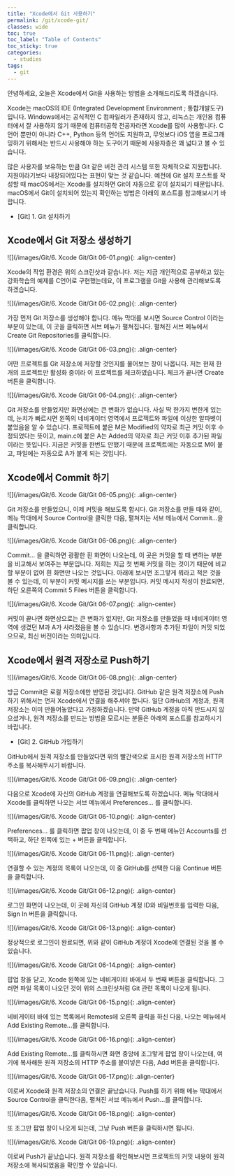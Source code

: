 ```yaml
---
title: "Xcode에서 Git 사용하기"
permalink: /git/xcode-git/
classes: wide
toc: true
toc_label: "Table of Contents"
toc_sticky: true
categories:
  - studies
tags:
  - git
---
```


안녕하세요, 오늘은 Xcode에서 Git을 사용하는 방법을 소개해드리도록 하겠습니다.

Xcode는 macOS의 IDE (Integrated Development Environment ; 통합개발도구) 입니다. Windows에서는 공식적인 C 컴파일러가 존재하지 않고, 리눅스는 개인용 컴퓨터에서 잘 사용하지 않기 때문에 컴퓨터공학 전공자라면 Xcode를 많이 사용합니다. C 언어 뿐만이 아니라 C++, Python 등의 언어도 지원하고, 무엇보다 iOS 앱을 프로그래밍하기 위해서는 반드시 사용해야 하는 도구이기 때문에 사용자층은 꽤 넓다고 볼 수 있습니다.

많은 사용자를 보유하는 만큼 Git 같은 버전 관리 시스템 또한 자체적으로 지원합니다. 지원이라기보다 내장되어있다는 표현이 맞는 것 같습니다. 예전에 Git 설치 포스트를 작성할 때 macOS에서는 Xcode를 설치하면 Git이 자동으로 같이 설치되기 때문입니다. macOS에서 Git이 설치되어 있는지 확인하는 방법은 아래의 포스트를 참고해보시기 바랍니다.

- [Git] 1. Git 설치하기

## Xcode에서 Git 저장소 생성하기

![](/images/Git/6. Xcode Git/Git 06-01.png){: .align-center}

Xcode의 작업 환경은 위의 스크린샷과 같습니다. 저는 지금 개인적으로 공부하고 있는 강화학습의 예제를 C언어로 구현했는데요, 이 프로그램을 Git을 사용해 관리해보도록 하겠습니다.

![](/images/Git/6. Xcode Git/Git 06-02.png){: .align-center}

가장 먼저 Git 저장소를 생성해야 합니다. 메뉴 막대를 보시면 Source Control 이라는 부분이 있는데, 이 곳을 클릭하면 서브 메뉴가 펼쳐집니다. 펼쳐진 서브 메뉴에서 Create Git Repositories를 클릭합니다.

![](/images/Git/6. Xcode Git/Git 06-03.png){: .align-center}

어떤 프로젝트를 Git 저장소에 저장할 것인지를 물어보는 창이 나옵니다. 저는 현재 한 개의 프로젝트만 활성화 중이라 이 프로젝트를 체크하였습니다. 체크가 끝나면 Create 버튼을 클릭합니다.

![](/images/Git/6. Xcode Git/Git 06-04.png){: .align-center}

Git 저장소를 만들었지만 화면상에는 큰 변화가 없습니다. 사실 딱 한가지 변한게 있는데, 눈치가 빠르시면 왼쪽의 네비게이터 영역에서 프로젝트와 파일에 이상한 알파벳이 붙었음을 알 수 있습니다. 프로젝트에 붙은 M은 Modified의 약자로 최근 커밋 이후 수정되었다는 뜻이고, main.c에 붙은 A는 Added의 약자로 최근 커밋 이후 추가된 파일이라는 뜻입니다. 지금은 커밋을 한번도 안했기 때문에 프로젝트에는 자동으로 M이 붙고, 파일에는 자동으로 A가 붙게 되는 것입니다.

## Xcode에서 Commit 하기

![](/images/Git/6. Xcode Git/Git 06-05.png){: .align-center}

Git 저장소를 만들었으니, 이제 커밋을 해보도록 합시다. Git 저장소를 만들 때와 같이, 메뉴 막대에서 Source Control을 클릭한 다음, 펼쳐지는 서브 메뉴에서 Commit...을 클릭합니다.

![](/images/Git/6. Xcode Git/Git 06-06.png){: .align-center}

Commit... 을 클릭하면 광활한 흰 화면이 나오는데, 이 곳은 커밋을 할 때 변하는 부분을 비교해서 보여주는 부분입니다. 저희는 지금 첫 번째 커밋을 하는 것이기 때문에 비교할 부분이 없어 흰 화면만 나오는 것입니다. 아래에 보시면 조그맣게 뭐라고 적은 것을 볼 수 있는데, 이 부분이 커밋 메시지를 쓰는 부분입니다. 커밋 메시지 작성이 완료되면, 하단 오른쪽의 Commit 5 Files 버튼을 클릭합니다.

![](/images/Git/6. Xcode Git/Git 06-07.png){: .align-center}

커밋이 끝나면 화면상으로는 큰 변화가 없지만, Git 저장소를 만들었을 때 네비게이터 영역에 생겼던 M과 A가 사라졌음을 볼 수 있습니다. 변경사항과 추가된 파일이 커밋 되었으므로, 최신 버전이라는 의미입니다.

## Xcode에서 원격 저장소로 Push하기

![](/images/Git/6. Xcode Git/Git 06-08.png){: .align-center}

방금 Commit은 로컬 저장소에만 반영된 것입니다. GitHub 같은 원격 저장소에 Push하기 위해서는 먼저 Xcode에서 연결을 해주셔야 합니다. 일단 GitHub의 계정과, 원격 저장소는 이미 만들어놓았다고 가정하겠습니다. 만약 GitHub 계정을 아직 만드시지 않으셨거나, 원격 저장소를 만드는 방법을 모르시는 분들은 아래의 포스트를 참고하시기 바랍니다.

- [Git] 2. GitHub 가입하기

GitHub에서 원격 저장소를 만들었다면 위의 빨간색으로 표시한 원격 저장소의 HTTP 주소를 복사해두시기 바랍니다.

![](/images/Git/6. Xcode Git/Git 06-09.png){: .align-center}

다음으로 Xcode에 자신의 GitHub 계정을 연결해보도록 하겠습니다. 메뉴 막대에서 Xcode를 클릭하면 나오는 서브 메뉴에서 Preferences... 를 클릭합니다.

![](/images/Git/6. Xcode Git/Git 06-10.png){: .align-center}

Preferences... 를 클릭하면 팝업 창이 나오는데, 이 중 두 번째 메뉴인 Accounts를 선택하고, 하단 왼쪽에 있는 + 버튼을 클릭합니다.

![](/images/Git/6. Xcode Git/Git 06-11.png){: .align-center}

연결할 수 있는 계정의 목록이 나오는데, 이 중 GitHub를 선택한 다음 Continue 버튼을 클릭합니다.

![](/images/Git/6. Xcode Git/Git 06-12.png){: .align-center}

로그인 화면이 나오는데, 이 곳에 자신의 GitHub 계정 ID와 비밀번호를 입력한 다음, Sign In 버튼을 클릭합니다.

![](/images/Git/6. Xcode Git/Git 06-13.png){: .align-center}

정상적으로 로그인이 완료되면, 위와 같이 GitHub 계정이 Xcode에 연결된 것을 볼 수 있습니다.

![](/images/Git/6. Xcode Git/Git 06-14.png){: .align-center}

팝업 창을 닫고, Xcode 왼쪽에 있는 네비게이터 바에서 두 번째 버튼을 클릭합니다. 그러면 파일 목록이 나오던 것이 위의 스크린샷처럼 Git 관련 목록이 나오게 됩니다.

![](/images/Git/6. Xcode Git/Git 06-15.png){: .align-center}

네비게이터 바에 있는 목록에서 Remotes에 오른쪽 클릭을 하신 다음, 나오는 메뉴에서 Add Existing Remote...를 클릭합니다.

![](/images/Git/6. Xcode Git/Git 06-16.png){: .align-center}

Add Existing Remote...를 클릭하시면 화면 중앙에 조그맣게 팝업 창이 나오는데, 여기에 복사해둔 원격 저장소의 HTTP 주소를 붙여넣은 다음, Add 버튼을 클릭합니다.

![](/images/Git/6. Xcode Git/Git 06-17.png){: .align-center}

이로써 Xcode와 원격 저장소의 연결은 끝났습니다. Push를 하기 위해 메뉴 막대에서 Source Control을 클릭한다음, 펼쳐진 서브 메뉴에서 Push...를 클릭합니다.

![](/images/Git/6. Xcode Git/Git 06-18.png){: .align-center}

또 조그만 팝업 창이 나오게 되는데, 그냥 Push 버튼을 클릭하시면 됩니다.

![](/images/Git/6. Xcode Git/Git 06-19.png){: .align-center}

이로써 Push가 끝났습니다. 원격 저장소를 확인해보시면 프로젝트의 커밋 내용이 원격 저장소에 복사되었음을 확인할 수 있습니다.